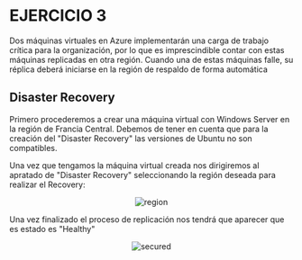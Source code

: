 # EJERCICIO 3

Dos máquinas virtuales en Azure implementarán una carga de trabajo crítica para la organización,  por  lo  que  es  imprescindible  contar  con  estas  máquinas  replicadas  en otra  región.  Cuando  una  de  estas  máquinas  falle,  su  réplica  deberá  iniciarse  en  la región de respaldo de forma automática

## Disaster Recovery

Primero procederemos a crear una máquina virtual con Windows Server en la región de Francia Central. Debemos de tener en cuenta que para la creación del "Disaster Recovery" las versiones de Ubuntu no son compatibles.

Una vez que tengamos la máquina virtual creada nos dirigiremos al apratado de "Disaster Recovery" seleccionando la región deseada para realizar el Recovery:

<p align="center">
  <a><img src="https://i.imgur.com/r5y9PBkh.png" title="region" /></a>
</p>

Una vez finalizado el proceso de replicación nos tendrá que aparecer que es estado es "Healthy"

<p align="center">
  <a><img src="https://i.imgur.com/6yT8OXhh.png" title="secured" /></a>
</p>
